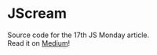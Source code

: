 # JScream

Source code for the 17th JS Monday article. <br />
Read it on [Medium](https://medium.com/p/59dd8200f80d)!